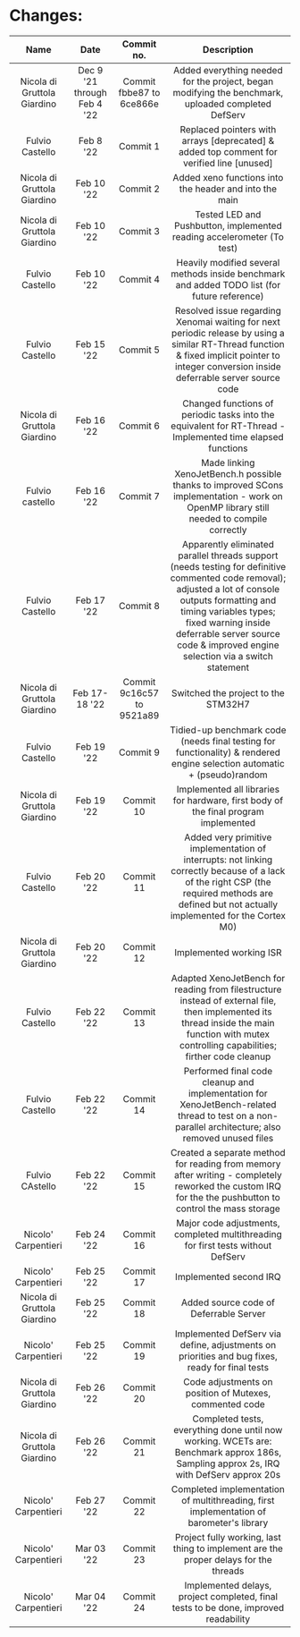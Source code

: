 Changes:
========

| Name | Date | Commit no. | Description |
|:----:|:----:|:----------:|:-----------:|
| Nicola di Gruttola Giardino | Dec 9 '21 through Feb 4 '22 | Commit fbbe87 to 6ce866e | Added everything needed for the project, began modifying the benchmark, uploaded completed DefServ |
| Fulvio Castello | Feb 8 '22 | Commit 1 | Replaced pointers with arrays [deprecated] & added top comment for verified line [unused] |
| Nicola di Gruttola Giardino | Feb 10 '22 | Commit 2 | Added xeno functions into the header and into the main |
| Nicola di Gruttola Giardino | Feb 10 '22 | Commit 3 | Tested LED and Pushbutton, implemented reading accelerometer (To test) |
| Fulvio Castello | Feb 10 '22 | Commit 4 | Heavily modified several methods inside benchmark and added TODO list (for future reference) |
| Fulvio Castello | Feb 15 '22 | Commit 5 | Resolved issue regarding Xenomai waiting for next periodic release by using a similar RT-Thread function & fixed implicit pointer to integer conversion inside deferrable server source code |
| Nicola di Gruttola Giardino | Feb 16 '22 | Commit 6 | Changed functions of periodic tasks into the equivalent for RT-Thread - Implemented time elapsed functions |
| Fulvio castello | Feb 16 '22 | Commit 7 | Made linking XenoJetBench.h possible thanks to improved SCons implementation - work on OpenMP library still needed to compile correctly |
| Fulvio Castello | Feb 17 '22 | Commit 8 | Apparently eliminated parallel threads support (needs testing for definitive commented code removal); adjusted a lot of console outputs formatting and timing variables types; fixed warning inside deferrable server source code & improved engine selection via a switch statement |
| Nicola di Gruttola Giardino | Feb 17-18 '22 | Commit 9c16c57 to 9521a89 | Switched the project to the STM32H7 |
| Fulvio Castello | Feb 19 '22 | Commit 9| Tidied-up benchmark code (needs final testing for functionality) & rendered engine selection automatic + (pseudo)random |
| Nicola di Gruttola Giardino | Feb 19 '22 | Commit 10 | Implemented all libraries for hardware, first body of the final program implemented |
| Fulvio Castello | Feb 20 '22 | Commit 11 | Added very primitive implementation of interrupts: not linking correctly because of a lack of the right CSP (the required methods are defined but not actually implemented for the Cortex M0) |
| Nicola di Gruttola Giardino | Feb 20 '22 | Commit 12 | Implemented working ISR |
| Fulvio Castello | Feb 22 '22 | Commit 13 | Adapted XenoJetBench for reading from filestructure instead of external file, then implemented its thread inside the main function with mutex controlling capabilities; firther code cleanup |
| Fulvio Castello | Feb 22 '22 | Commit 14 | Performed final code cleanup and implementation for XenoJetBench-related thread to test on a non-parallel architecture; also removed unused files |
| Fulvio CAstello | Feb 22 '22 | Commit 15 | Created a separate method for reading from memory after writing - completely reworked the custom IRQ for the the pushbutton to control the mass storage |
| Nicolo' Carpentieri | Feb 24 '22 | Commit 16 | Major code adjustments, completed multithreading for first tests without DefServ |
| Nicolo' Carpentieri | Feb 25 '22 | Commit 17 | Implemented second IRQ |
| Nicola di Gruttola Giardino | Feb 25 '22 | Commit 18 | Added source code of Deferrable Server |
| Nicolo' Carpentieri | Feb 25 '22 | Commit 19 | Implemented DefServ via define, adjustments on priorities and bug fixes, ready for final tests |
| Nicola di Gruttola Giardino | Feb 26 '22 | Commit 20 | Code adjustments on position of Mutexes, commented code |
| Nicola di Gruttola Giardino | Feb 26 '22 | Commit 21 | Completed tests, everything done until now working. WCETs are: Benchmark approx 186s, Sampling approx 2s, IRQ with DefServ approx 20s |
| Nicolo' Carpentieri | Feb 27 '22 | Commit 22 | Completed implementation of multithreading, first implementation of barometer's library |
| Nicolo' Carpentieri | Mar 03 '22 | Commit 23 | Project fully working, last thing to implement are the proper delays for the threads |
| Nicolo' Carpentieri | Mar 04 '22 | Commit 24 | Implemented delays, project completed, final tests to be done, improved readability |